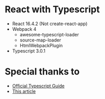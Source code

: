 # React with Typescript

- React 16.4.2 (Not create-react-app)
- Webpack 4
  - awesome-typescript-loader
  - source-map-loader
  - HtmlWebpackPlugin
- Typescript 3.0.1

# Special thanks to

- [Official Typescript Guide](https://www.typescriptlang.org/docs/handbook/react-&-webpack.html)
- [This article](https://sevketyalcin.com/blog/setup-your-own-webpack-config-for-react-with-typescript/)
